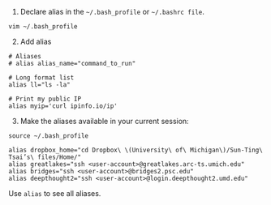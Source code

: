 1. Declare alias in the `~/.bash_profile` or `~/.bashrc file`.
```
vim ~/.bash_profile
```

2. Add alias
```
# Aliases
# alias alias_name="command_to_run"

# Long format list
alias ll="ls -la"

# Print my public IP
alias myip='curl ipinfo.io/ip'
```

3. Make the aliases available in your current session:
```
source ~/.bash_profile
```

```
alias dropbox_home="cd Dropbox\ \(University\ of\ Michigan\)/Sun-Ting\ Tsai’s\ files/Home/"
alias greatlakes="ssh <user-account>@greatlakes.arc-ts.umich.edu"
alias bridges="ssh <user-account>@bridges2.psc.edu"
alias deepthought2="ssh <user-account>@login.deepthought2.umd.edu"
```

Use `alias` to see all aliases.
